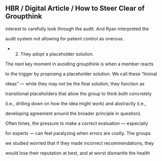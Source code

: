 ## HBR / Digital Article / How to Steer Clear of Groupthink

interest to carefully look through the audit. And Ryan interpreted the

audit system not allowing for patient control as onerous.

- 2. They adopt a placeholder solution.

The next key moment in avoiding groupthink is when a member reacts

to the trigger by proposing a placeholder solution. We call these “liminal

ideas” — while they may not be the final solution, they function as

transitional placeholders that allow the group to think both concretely

(i.e., drilling down on how the idea might work) and abstractly (i.e.,

developing agreement around the broader principle in question).

Often times, the pressure to make a correct evaluation — especially

for experts — can feel paralyzing when errors are costly. The groups

we studied worried that if they made incorrect recommendations, they

would lose their reputation at best, and at worst dismantle the health